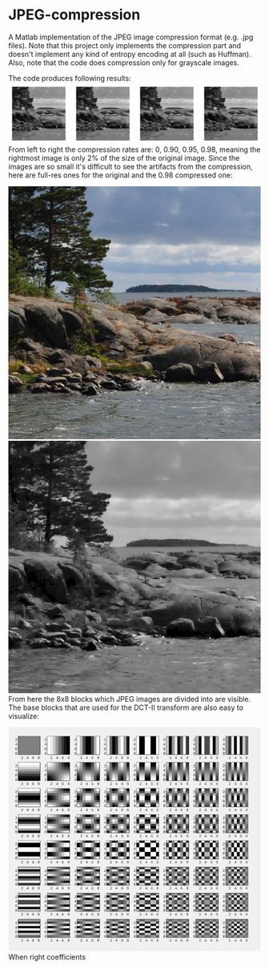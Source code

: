 # JPEG-compression

A Matlab implementation of the JPEG image compression format (e.g. .jpg files). Note that this project only implements the compression part and doesn't implement any kind of entropy encoding at all (such as Huffman). Also, note that the code does compression only for grayscale images.

The code produces following results:
![](results/result.png)
From left to right the compression rates are: 0, 0.90, 0.95, 0.98, meaning the rightmost image is only 2% of the size of the original image. Since the images are so small it's difficult to see the artifacts from the compression, here are full-res ones for the original and the 0.98 compressed one:

![](photos/sea_1024.png)
![](results/2p_compression.png)
From here the 8x8 blocks which JPEG images are divided into are visible. The base blocks that are used for the DCT-II transform are also easy to visualize:

![](results/dct_blocks.png)
When right coefficients